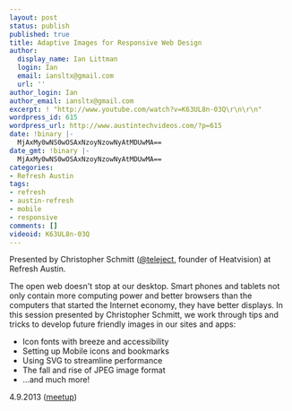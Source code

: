 ```yaml
---
layout: post
status: publish
published: true
title: Adaptive Images for Responsive Web Design
author:
  display_name: Ian Littman
  login: Ian
  email: iansltx@gmail.com
  url: ''
author_login: Ian
author_email: iansltx@gmail.com
excerpt: ! "http://www.youtube.com/watch?v=K63UL8n-03Q\r\n\r\n"
wordpress_id: 615
wordpress_url: http://www.austintechvideos.com/?p=615
date: !binary |-
  MjAxMy0wNS0wOSAxNzoyNzowNyAtMDUwMA==
date_gmt: !binary |-
  MjAxMy0wNS0wOSAxNzoyNzowNyAtMDUwMA==
categories:
- Refresh Austin
tags:
- refresh
- austin-refresh
- mobile
- responsive
comments: []
videoid: K63UL8n-03Q
---
```

<p>Presented by Christopher Schmitt (<a href="http://twitter.com/teleject">@teleject</a>, founder of Heatvision)
at Refresh Austin.</p>
<p>The open web doesn't stop at our desktop. Smart phones and tablets not only contain more computing power
and better browsers than the computers that started the Internet economy, they have better displays. In this session
 presented by Christopher Schmitt, we work through tips and tricks to develop future friendly
 images in our sites and apps:</p>
<ul>
<li>Icon fonts with breeze and accessibility</li>
<li>Setting up Mobile icons and bookmarks</li>
<li>Using SVG to streamline performance</li>
<li>The fall and rise of JPEG image format</li>
<li>...and much more!</li>
</ul>
<p>4.9.2013 (<a href="http://www.meetup.com/Austin-Web-Design/events/106476842/">meetup</a>)</p>

